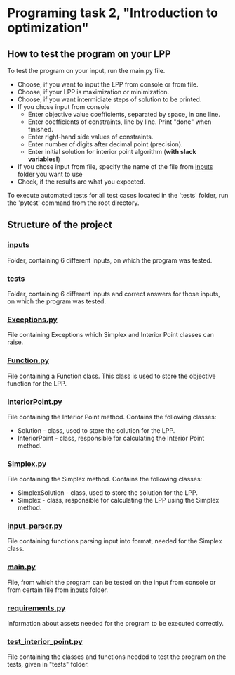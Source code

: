 # Programing task 2, "Introduction to optimization"

## How to test the program on your LPP
To test the program on your input, run the main.py file.
- Choose, if you want to input the LPP from console or from file.
- Choose, if your LPP is maximization or minimization.
- Choose, if you want intermidiate steps of solution to be printed.
- If you chose input from console
  - Enter objective value coefficients, separated by space, in one line.
  - Enter coefficients of constraints, line by line. Print "done" when finished.
  - Enter right-hand side values of constraints.
  - Enter number of digits after decimal point (precision).
  - Enter initial solution for interior point algorithm (**with slack variables!**) 
- If you chose input from file, specify the name of the file from [inputs](https://github.com/optimization-team/interior-point/tree/main/inputs) folder you want to use
- Check, if the results are what you expected.

To execute automated tests for all test cases located in the 'tests' folder, run the 'pytest' command from the root directory.
## Structure of the project
### [inputs](https://github.com/optimization-team/interior-point/tree/main/inputs)
Folder, containing 6 different inputs, on which the program was tested.
### [tests](https://github.com/optimization-team/interior-point/tree/main/tests)
Folder, containing 6 different inputs and correct answers for those inputs, on which the program was tested.
### [Exceptions.py](https://github.com/optimization-team/interior-point/blob/main/Exceptions.py)
File containing Exceptions which Simplex and Interior Point classes can raise.
### [Function.py](https://github.com/optimization-team/interior-point/blob/main/Function.py)
File containing a Function class. This class is used to store the objective function for the LPP.
### [InteriorPoint.py](https://github.com/optimization-team/interior-point/blob/main/InteriorPoint.py)
File containing the Interior Point method. Contains the following classes:
- Solution - class, used to store the solution for the LPP.
- InteriorPoint - class, responsible for calculating the Interior Point method.
### [Simplex.py](https://github.com/optimization-team/interior-point/blob/main/Simplex.py)
File containing the Simplex method. Contains the following classes:
- SimplexSolution - class, used to store the solution for the LPP.
- Simplex - class, responsible for calculating the LPP using the Simplex method.
### [input_parser.py](https://github.com/optimization-team/interior-point/blob/main/input_parser.py)
File containing functions parsing input into format, needed for the Simplex class.
### [main.py](https://github.com/optimization-team/interior-point/blob/main/main.py)
File, from which the program can be tested on the input from console or from certain file from [inputs](https://github.com/optimization-team/interior-point/tree/main/inputs) folder.
### [requirements.py](https://github.com/optimization-team/interior-point/blob/main/requirements.txt)
Information about assets needed for the program to be executed correctly.
### [test_interior_point.py](https://github.com/optimization-team/interior-point/blob/main/test_interior_point.py)
File containing the classes and functions needed to test the program on the tests, given in "tests" folder.
